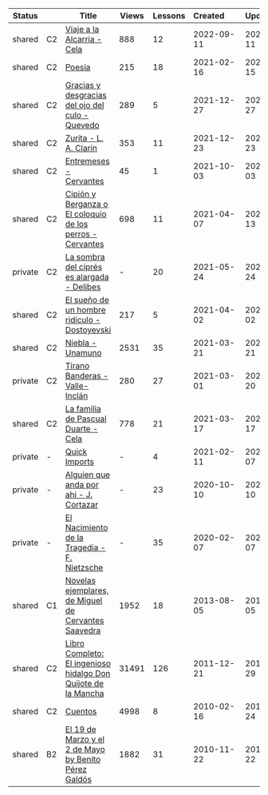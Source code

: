 |Status| |Title|Views|Lessons|Created&nbsp;&nbsp;&nbsp;&nbsp;&nbsp;&nbsp;|Updated&nbsp;&nbsp;&nbsp;&nbsp;&nbsp;&nbsp;|
|------|-|-----|-----|-------|--------------|--------------|
|shared|C2|[Viaje a la Alcarria - Cela](https://www.lingq.com/en/learn/es/web/library/course/814460)|888|12|2022-09-11|2022-09-11
|shared|C2|[Poesía](https://www.lingq.com/en/learn/es/web/library/course/791856)|215|18|2021-02-16|2022-05-15
|shared|C2|[Gracias y desgracias del ojo del culo - Quevedo](https://www.lingq.com/en/learn/es/web/library/course/986911)|289|5|2021-12-27|2021-12-27
|shared|C2|[Zurita - L. A. Clarín](https://www.lingq.com/en/learn/es/web/library/course/985015)|353|11|2021-12-23|2021-12-23
|shared|C2|[Entremeses - Cervantes](https://www.lingq.com/en/learn/es/web/library/course/930109)|45|1|2021-10-03|2021-10-03
|shared|C2|[Cipión y Berganza o El coloquio de los perros - Cervantes](https://www.lingq.com/en/learn/es/web/library/course/825321)|698|11|2021-04-07|2021-07-13
|private|C2|[La sombra del ciprés es alargada - Delibes](https://www.lingq.com/en/learn/es/web/library/course/852450)|-|20|2021-05-24|2021-05-24
|shared|C2|[El sueño de un hombre ridículo - Dostoyevski](https://www.lingq.com/en/learn/es/web/library/course/821901)|217|5|2021-04-02|2021-04-02
|shared|C2|[Niebla - Unamuno](https://www.lingq.com/en/learn/es/web/library/course/814465)|2531|35|2021-03-21|2021-03-21
|private|C2|[Tirano Banderas - Valle-Inclán](https://www.lingq.com/en/learn/es/web/library/course/801447)|280|27|2021-03-01|2021-03-20
|shared|C2|[La familia de Pascual Duarte - Cela](https://www.lingq.com/en/learn/es/web/library/course/812302)|778|21|2021-03-17|2021-03-17
|private|-|[Quick Imports](https://www.lingq.com/en/learn/es/web/library/course/787996)|-|4|2021-02-11|2021-03-07
|private|-|[Alguien que anda por ahi - J. Cortazar](https://www.lingq.com/en/learn/es/web/library/course/708944)|-|23|2020-10-10|2020-10-10
|private|-|[El Nacimiento de la Tragedia - F. Nietzsche](https://www.lingq.com/en/learn/es/web/library/course/566655)|-|35|2020-02-07|2020-02-07
|shared|C1|[Novelas ejemplares, de Miguel de Cervantes Saavedra](https://www.lingq.com/en/learn/es/web/library/course/121116)|1952|18|2013-08-05|2013-08-05
|shared|C2|[Libro Completo: El ingenioso hidalgo Don Quijote de la Mancha](https://www.lingq.com/en/learn/es/web/library/course/69658)|31491|126|2011-12-21|2011-12-29
|shared|C2|[Cuentos](https://www.lingq.com/en/learn/es/web/library/course/44154)|4998|8|2010-02-16|2011-01-24
|shared|B2|[El 19 de Marzo y el 2 de Mayo by Benito Pérez Galdós](https://www.lingq.com/en/learn/es/web/library/course/51748)|1882|31|2010-11-22|2010-11-22
